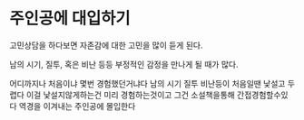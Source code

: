 # 주인공에 대입하기

고민상담을 하다보면 자존감에 대한 고민을 많이 듣게 된다.  

남의 시기, 질투, 혹은 비난 등등 부정적인 감정을 만나게 될 때가 많다.  

어디까지나 처음이냐 몇번 경험했던거냐다
남의 시기 질투 비난등이 처음일땐 낯설고 두렵다
이걸 낯설지않게하는건 미리 경험하는것이고
그건 소설책을통해 간접경험할수있다
역경을 이겨내는 주인공에 몰입한다